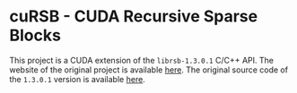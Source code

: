 # cuRSB - CUDA Recursive Sparse Blocks
This project is a CUDA extension of the `librsb-1.3.0.1` C/C++ API. The website of the original project is available [here](http://librsb.sourceforge.net/). The original source code of the `1.3.0.1` version is available [here](https://sourceforge.net/projects/librsb/).
